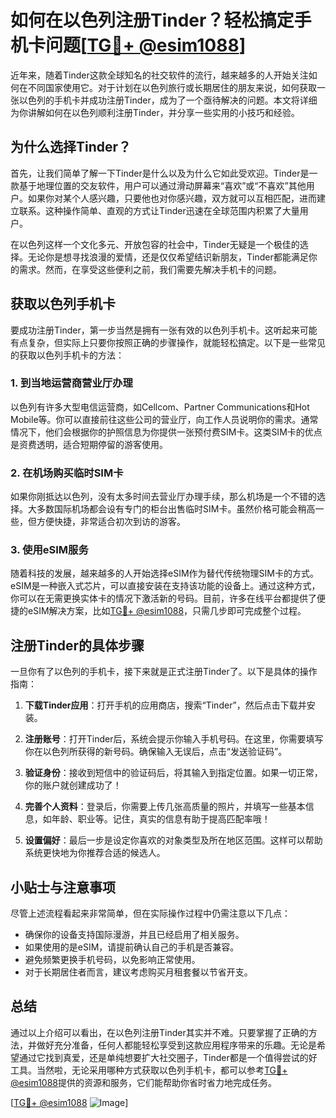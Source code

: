 # 如何在以色列注册Tinder？轻松搞定手机卡问题[[TG💪+ @esim1088](https://t.me/s/esim1088)]

近年来，随着Tinder这款全球知名的社交软件的流行，越来越多的人开始关注如何在不同国家使用它。对于计划在以色列旅行或长期居住的朋友来说，如何获取一张以色列的手机卡并成功注册Tinder，成为了一个亟待解决的问题。本文将详细为你讲解如何在以色列顺利注册Tinder，并分享一些实用的小技巧和经验。

## 为什么选择Tinder？

首先，让我们简单了解一下Tinder是什么以及为什么它如此受欢迎。Tinder是一款基于地理位置的交友软件，用户可以通过滑动屏幕来“喜欢”或“不喜欢”其他用户。如果你对某个人感兴趣，只要他也对你感兴趣，双方就可以互相匹配，进而建立联系。这种操作简单、直观的方式让Tinder迅速在全球范围内积累了大量用户。

在以色列这样一个文化多元、开放包容的社会中，Tinder无疑是一个极佳的选择。无论你是想寻找浪漫的爱情，还是仅仅希望结识新朋友，Tinder都能满足你的需求。然而，在享受这些便利之前，我们需要先解决手机卡的问题。

## 获取以色列手机卡

要成功注册Tinder，第一步当然是拥有一张有效的以色列手机卡。这听起来可能有点复杂，但实际上只要你按照正确的步骤操作，就能轻松搞定。以下是一些常见的获取以色列手机卡的方法：

### 1. 到当地运营商营业厅办理

以色列有许多大型电信运营商，如Cellcom、Partner Communications和Hot Mobile等。你可以直接前往这些公司的营业厅，向工作人员说明你的需求。通常情况下，他们会根据你的护照信息为你提供一张预付费SIM卡。这类SIM卡的优点是资费透明，适合短期停留的游客使用。

### 2. 在机场购买临时SIM卡

如果你刚抵达以色列，没有太多时间去营业厅办理手续，那么机场是一个不错的选择。大多数国际机场都会设有专门的柜台出售临时SIM卡。虽然价格可能会稍高一些，但方便快捷，非常适合初次到访的游客。

### 3. 使用eSIM服务

随着科技的发展，越来越多的人开始选择eSIM作为替代传统物理SIM卡的方式。eSIM是一种嵌入式芯片，可以直接安装在支持该功能的设备上。通过这种方式，你可以在无需更换实体卡的情况下激活新的号码。目前，许多在线平台都提供了便捷的eSIM解决方案，比如[TG💪+ @esim1088](https://t.me/s/esim1088)，只需几步即可完成整个过程。

## 注册Tinder的具体步骤

一旦你有了以色列的手机卡，接下来就是正式注册Tinder了。以下是具体的操作指南：

1. **下载Tinder应用**：打开手机的应用商店，搜索“Tinder”，然后点击下载并安装。
   
2. **注册账号**：打开Tinder后，系统会提示你输入手机号码。在这里，你需要填写你在以色列所获得的新号码。确保输入无误后，点击“发送验证码”。

3. **验证身份**：接收到短信中的验证码后，将其输入到指定位置。如果一切正常，你的账户就创建成功了！

4. **完善个人资料**：登录后，你需要上传几张高质量的照片，并填写一些基本信息，如年龄、职业等。记住，真实的信息有助于提高匹配率哦！

5. **设置偏好**：最后一步是设定你喜欢的对象类型及所在地区范围。这样可以帮助系统更快地为你推荐合适的候选人。

## 小贴士与注意事项

尽管上述流程看起来非常简单，但在实际操作过程中仍需注意以下几点：

- 确保你的设备支持国际漫游，并且已经启用了相关服务。
- 如果使用的是eSIM，请提前确认自己的手机是否兼容。
- 避免频繁更换手机号码，以免影响正常使用。
- 对于长期居住者而言，建议考虑购买月租套餐以节省开支。

## 总结

通过以上介绍可以看出，在以色列注册Tinder其实并不难。只要掌握了正确的方法，并做好充分准备，任何人都能轻松享受到这款应用程序带来的乐趣。无论是希望通过它找到真爱，还是单纯想要扩大社交圈子，Tinder都是一个值得尝试的好工具。当然啦，无论采用哪种方式获取以色列手机卡，都可以参考[TG💪+ @esim1088](https://t.me/s/esim1088)提供的资源和服务，它们能帮助你省时省力地完成任务。

[[TG💪+ @esim1088](https://t.me/s/esim1088) ![Image](https://i.postimg.cc/4NQfJmqS/Snipaste-2025-05-13-00-14-12.png)]